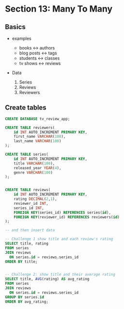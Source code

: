 # Section 13: Many To Many

## Basics

- examples
  - books <-> authors
  - blog posts <-> tags
  - students <-> classes
  - tv shows <-> reviews

- Data 
  1. Series
  2. Reviews 
  3. Reviewers


## Create tables

```sql
CREATE DATABASE tv_review_app;

CREATE TABLE reviewers(
    id INT AUTO_INCREMENT PRIMARY KEY,
    first_name VARCHAR(100),
    last_name VARCHAR(100)
);

CREATE TABLE series(
    id INT AUTO_INCREMENT PRIMARY KEY,
    title VARCHAR(100),
    released_year YEAR(4),
    genre VARCHAR(100)
);


CREATE TABLE reviews(
    id INT AUTO_INCREMENT PRIMARY KEY,
    rating DECIMAL(2,1),
    reviewer_id INT,
    series_id INT,
    FOREIGN KEY(series_id) REFERENCES series(id),
    FOREIGN KEY(reviewer_id) REFERENCES reviewers(id)
);

-- and then insert data

-- Challenge 1 show title and each review's rating
SELECT title, rating 
FROM series 
JOIN reviews 
  ON series.id = reviews.series_id
ORDER BY title;


-- Challenge 2: show title and their average rating 
SELECT title, AVG(rating) AS avg_rating
FROM series
JOIN reviews
  ON series.id = reviews.series_id
GROUP BY series.id
ORDER BY avg_rating;

```